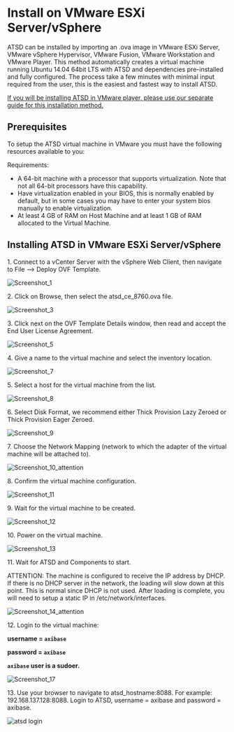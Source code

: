 # Install on VMware ESXi Server/vSphere


ATSD can be installed by importing an .ova image in VMware ESXi Server,
VMware vSphere Hypervisor, VMware Fusion, VMware Workstation and VMware
Player. This method automatically creates a virtual machine running
Ubuntu 14.04 64bit LTS with ATSD and dependencies pre-installed and
fully configured. The process take a few minutes with minimal input
required from the user, this is the easiest and fastest way to install
ATSD.

[If you will be installing ATSD in VMware player, please use our
separate guide for this installation
method.](vmware.md "Install ATSD on VMware")

## Prerequisites

To setup the ATSD virtual machine in VMware you must have the following
resources available to you:

Requirements:

-   A 64-bit machine with a processor that supports virtualization. Note
    that not all 64-bit processors have this capability.
-   Have virtualization enabled in your BIOS, this is normally enabled
    by default, but in some cases you may have to enter your system bios
    manually to enable virtualization.
-   At least 4 GB of RAM on Host Machine and at least 1 GB of RAM
    allocated to the Virtual Machine.

## Installing ATSD in VMware ESXi Server/vSphere

​1. Connect to a vCenter Server with the vSphere Web Client, then
navigate to File –\> Deploy OVF Template.

![](images/Screenshot_1.png "Screenshot_1")

​2. Click on Browse, then select the atsd\_ce\_8760.ova file.

![](images/Screenshot_3.png "Screenshot_3")

​3. Click next on the OVF Template Details window, then read and accept
the End User License Agreement.

![](images/Screenshot_5.png "Screenshot_5")

​4. Give a name to the virtual machine and select the inventory
location.

![](images/Screenshot_7.png "Screenshot_7")

​5. Select a host for the virtual machine from the list.

![](images/Screenshot_8.png "Screenshot_8")

​6. Select Disk Format, we recommend either Thick Provision Lazy Zeroed
or Thick Provision Eager Zeroed.

![](images/Screenshot_9.png "Screenshot_9")

​7. Choose the Network Mapping (network to which the adapter of the
virtual machine will be attached to).

![](images/Screenshot_10_attention.png "Screenshot_10_attention")

​8. Confirm the virtual machine configuration.

![](images/Screenshot_11.png "Screenshot_11")

​9. Wait for the virtual machine to be created.

![](images/Screenshot_12.png "Screenshot_12")

​10. Power on the virtual machine.

![](images/Screenshot_13.png "Screenshot_13")

​11. Wait for ATSD and Components to start.

ATTENTION: The machine is configured to receive the IP address by DHCP.
If there is no DHCP server in the network, the loading will slow down at
this point. This is normal since DHCP is not used. After loading is
complete, you will need to setup a static IP in /etc/network/interfaces.

![](images/Screenshot_14_attention.png "Screenshot_14_attention")

​12. Login to the virtual machine:

**username = `axibase`**

**password = `axibase`**

**`axibase` user is a sudoer.**

![](images/Screenshot_17.png "Screenshot_17")

​13. Use your browser to navigate to atsd_hostname:8088. For example:
192.168.137.128:8088. Login to ATSD, username = axibase and password =
axibase.

![](images/atsd-login1.png "atsd login")
